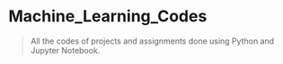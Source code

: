 # Machine_Learning_Codes
> All the codes of projects and assignments done using Python and Jupyter Notebook.

